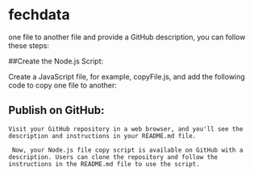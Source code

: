 # fechdata
 one file to another file and provide a GitHub description, you can follow these steps:


 ##Create the Node.js Script:

Create a JavaScript file, for example, copyFile.js, and add the following code to copy one file to another:

##    Publish on GitHub:

    Visit your GitHub repository in a web browser, and you'll see the description and instructions in your README.md file.

     Now, your Node.js file copy script is available on GitHub with a description. Users can clone the repository and follow the instructions in the README.md file to use the script.
